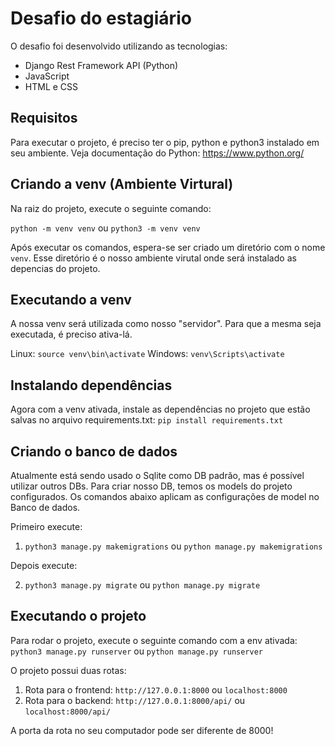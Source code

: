 # Desafio do estagiário

O desafio foi desenvolvido utilizando as tecnologias:
- Django Rest Framework API (Python)
- JavaScript
- HTML e CSS

## Requisitos

Para executar o projeto, é preciso ter o pip, python e python3 instalado em seu ambiente.
Veja documentação do Python: https://www.python.org/

## Criando a venv (Ambiente Virtural)

Na raiz do projeto, execute o seguinte comando:

```python -m venv venv``` ou ```python3 -m venv venv```

Após executar os comandos, espera-se ser criado um diretório com o nome ```venv```. Esse diretório é o nosso ambiente virutal onde será instalado as depencias do projeto.

## Executando a venv

A nossa venv será utilizada como nosso "servidor". Para que a mesma seja executada, é preciso ativa-lá.

Linux: ```source venv\bin\activate```
Windows: ```venv\Scripts\activate```

## Instalando dependências

Agora com a venv ativada, instale as dependências no projeto que estão salvas no arquivo requirements.txt: ```pip install requirements.txt```

## Criando o banco de dados
Atualmente está sendo usado o Sqlite como DB padrão, mas é possível utilizar outros DBs.
Para criar nosso DB, temos os models do projeto configurados.
Os comandos abaixo aplicam as configurações de model no Banco de dados.

Primeiro execute:
1. ```python3 manage.py makemigrations``` ou ```python manage.py makemigrations```

Depois execute:

2. ```python3 manage.py migrate``` ou ```python manage.py migrate```

## Executando o projeto

Para rodar o projeto, execute o seguinte comando com a env ativada: 
```python3 manage.py runserver``` ou ```python manage.py runserver```


O projeto possui duas rotas:
1. Rota para o frontend: ```http://127.0.0.1:8000``` ou ```localhost:8000```
2. Rota para o backend: ```http://127.0.0.1:8000/api/``` ou ```localhost:8000/api/``` 

A porta da rota no seu computador pode ser diferente de 8000!
